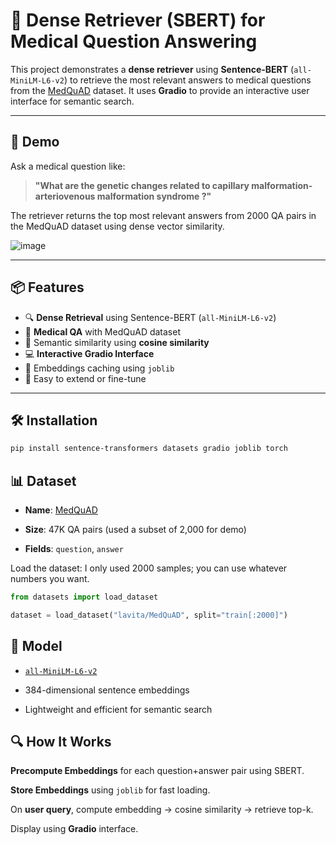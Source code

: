 # 🧠 Dense Retriever (SBERT) for Medical Question Answering

This project demonstrates a **dense retriever** using **Sentence-BERT** (`all-MiniLM-L6-v2`) to retrieve the most relevant answers to medical questions from the [MedQuAD](https://huggingface.co/datasets/lavita/MedQuAD) dataset. It uses **Gradio** to provide an interactive user interface for semantic search.

---

## 🚀 Demo

Ask a medical question like:

> **"What are the genetic changes related to capillary malformation-arteriovenous malformation syndrome ?"**

The retriever returns the top most relevant answers from 2000 QA pairs in the MedQuAD dataset using dense vector similarity.

![image](https://github.com/user-attachments/assets/ccf74184-59e2-4966-9eb1-3b806c1902cb)


---

## 📦 Features

- 🔍 **Dense Retrieval** using Sentence-BERT (`all-MiniLM-L6-v2`)
- 🧬 **Medical QA** with MedQuAD dataset
- 🧠 Semantic similarity using **cosine similarity**
- 💻 **Interactive Gradio Interface**
- 💾 Embeddings caching using `joblib`
- 🧪 Easy to extend or fine-tune

---

## 🛠️ Installation

```bash
pip install sentence-transformers datasets gradio joblib torch
```

## 📊 Dataset

- **Name**: [MedQuAD](https://huggingface.co/datasets/lavita/MedQuAD)

- **Size**: 47K QA pairs (used a subset of 2,000 for demo)

- **Fields**: `question`, `answer`

Load the dataset: I only used 2000 samples; you can use whatever numbers you want.

```python
from datasets import load_dataset

dataset = load_dataset("lavita/MedQuAD", split="train[:2000]")

```

## 🤖 Model

- [`all-MiniLM-L6-v2`](https://huggingface.co/sentence-transformers/all-MiniLM-L6-v2)

- 384-dimensional sentence embeddings

- Lightweight and efficient for semantic search


## 🔍 How It Works

**Precompute Embeddings** for each question+answer pair using SBERT.

**Store Embeddings** using `joblib` for fast loading.

On **user query**, compute embedding → cosine similarity → retrieve top-k.

Display using **Gradio** interface.










